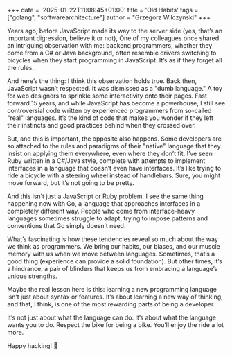 +++
date = '2025-01-22T11:08:45+01:00'
title = 'Old Habits'
tags = ["golang", "softwarearchitecture"]
author = "Grzegorz Wilczynski"
+++

Years ago, before JavaScript made its way to the server side (yes, that’s an important digression, believe it or not), One of my colleagues once shared an intriguing observation with me: backend programmers, whether they come from a C# or Java background, often resemble drivers switching to bicycles when they start programming in JavaScript. It’s as if they forget all the rules.

And here’s the thing: I think this observation holds true. Back then, JavaScript wasn’t respected. It was dismissed as a "dumb language." A toy for web designers to sprinkle some interactivity onto their pages. Fast forward 15 years, and while JavaScript has become a powerhouse, I still see controversial code written by experienced programmers from so-called "real" languages. It’s the kind of code that makes you wonder if they left their instincts and good practices behind when they crossed over.

But, and this is important, the opposite also happens. Some developers are so attached to the rules and paradigms of their "native" language that they insist on applying them everywhere, even where they don’t fit. I’ve seen Ruby written in a C#/Java style, complete with attempts to implement interfaces in a language that doesn’t even have interfaces. It’s like trying to ride a bicycle with a steering wheel instead of handlebars. Sure, you might move forward, but it’s not going to be pretty.

And this isn’t just a JavaScript or Ruby problem. I see the same thing happening now with Go, a language that approaches interfaces in a completely different way. People who come from interface-heavy languages sometimes struggle to adapt, trying to impose patterns and conventions that Go simply doesn’t need.

What’s fascinating is how these tendencies reveal so much about the way we think as programmers. We bring our habits, our biases, and our muscle memory with us when we move between languages. Sometimes, that’s a good thing (experience can provide a solid foundation). But other times, it’s a hindrance, a pair of blinders that keeps us from embracing a language’s unique strengths.

Maybe the real lesson here is this: learning a new programming language isn’t just about syntax or features. It’s about learning a new way of thinking, and that, I think, is one of the most rewarding parts of being a developer.

It’s not just about what the language can do. It’s about what the language wants you to do. Respect the bike for being a bike. You’ll enjoy the ride a lot more.

Happy hacking! 🚀
